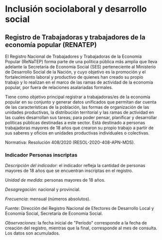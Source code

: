 # Inclusión sociolaboral y desarrollo social
## Registro de Trabajadoras y trabajadores de la economía popular (RENATEP) 

El Registro Nacional de Trabajadores y Trabajadoras de la Economía Popular (ReNaTEP) forma parte de una política pública más amplia que lleva adelante la Secretaría de Economía Social (SES) perteneciente al Ministerio de Desarrollo Social de la Nación, y cuyo objetivo es la promoción y el fortalecimiento laboral y productivo de quienes han creado su propio trabajo y lo realizan en el marco de las ramas de actividad de la economía popular, por fuera de relaciones asalariadas formales.

Tiene como objetivo principal registrar a trabajadoras/es de la economía popular en su conjunto y generar datos unificados que permitan dar cuenta de las características de la población, las formas de organización de las unidades productivas, la distribución territorial y las ramas de actividad en las cuales desarrollan sus tareas; para poder pensar, planificar y desarrollar políticas públicas destinadas a este sector. Está destinado a personas trabajadoras mayores de 18 años que crearon su propio trabajo a partir de sus saberes y oficios en unidades productivas individuales o colectivas. 

Normativa: Resolución 408/2020 (RESOL-2020-408-APN-MDS).

### Indicador Personas inscriptas

*Descripción del indicador*: el indicador refleja la cantidad de personas mayores de 18 años que se encuentran inscriptas en el registro.

*Unidad de medida*: personas  mayores de 18 años.

*Desagregación*: nacional y provincial.

*Frecuencia*: mensual (números absolutos).

*Fuente*: Dirección del Registro Nacional de Efectores de Desarrollo Local y Economía Social, Secretaría de Economía Social.

*Observaciones*: la fecha inicial de "Período" corresponde a la fecha de creación del registro, mientras que la final, corresponde al mes de consulta. Los datos son acumulados.
